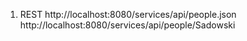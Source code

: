 1. REST
http://localhost:8080/services/api/people.json
http://localhost:8080/services/api/people/Sadowski

